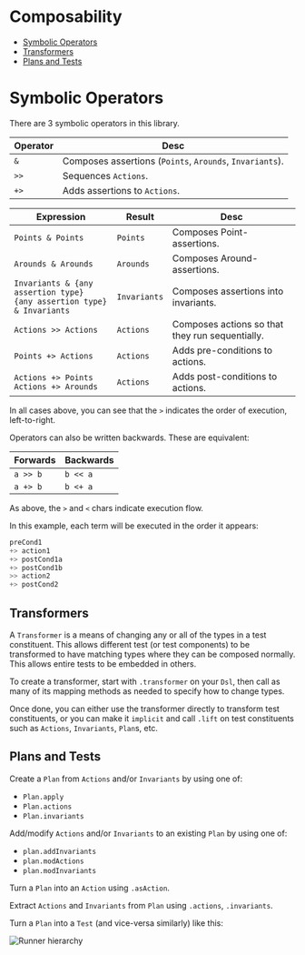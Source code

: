 # Composability

- [Symbolic Operators](#symbolic-operators)
- [Transformers](#transformers)
- [Plans and Tests](#plans-and-tests)

# Symbolic Operators

There are 3 symbolic operators in this library.

| Operator | Desc |
|----------|------|
| `&`      | Composes assertions (`Points`, `Arounds`, `Invariants`). |
| `>>`     | Sequences `Actions`. |
| `+>`     | Adds assertions to `Actions`. |

| Expression | Result | Desc |
|------------|--------|------|
| `Points & Points` | `Points` | Composes Point-assertions. |
| `Arounds & Arounds` | `Arounds` | Composes Around-assertions. |
| `Invariants & {any assertion type}`<br>`{any assertion type} & Invariants` | `Invariants` | Composes assertions into invariants. |
| `Actions >> Actions` | `Actions` | Composes actions so that they run sequentially. |
| `Points +> Actions` | `Actions` | Adds pre-conditions to actions. |
| `Actions +> Points`<br>`Actions +> Arounds` | `Actions` | Adds post-conditions to actions. |

In all cases above, you can see that the `>` indicates the order of execution, left-to-right.

Operators can also be written backwards. These are equivalent:

| Forwards | Backwards |
|----------|-----------|
| `a >> b` | `b << a`  |
| `a +> b` | `b <+ a`  |

As above, the `>` and `<` chars indicate execution flow.

In this example, each term will be executed in the order it appears:
```scala
preCond1
+> action1
+> postCond1a
+> postCond1b
>> action2
+> postCond2
```


## Transformers

A `Transformer` is a means of changing any or all of the types in a test constituent.
This allows different test (or test components) to be transformed to have matching types
where they can be composed normally. This allows entire tests to be embedded in others.

To create a transformer, start with `.transformer` on your `Dsl`,
then call as many of its mapping methods as needed to specify how to change types.

Once done, you can either use the transformer directly to transform test constituents,
or you can make it `implicit` and call `.lift` on test constituents such as `Actions`, `Invariants`, `Plan`s, etc.


## Plans and Tests

Create a `Plan` from `Actions` and/or `Invariants` by using one of:
* `Plan.apply`
* `Plan.actions`
* `Plan.invariants`

Add/modify `Actions` and/or `Invariants` to an existing `Plan` by using one of:
* `plan.addInvariants`
* `plan.modActions`
* `plan.modInvariants`

Turn a `Plan` into an `Action` using `.asAction`.

Extract `Actions` and `Invariants` from `Plan` using `.actions`, `.invariants`.

Turn a `Plan` into a `Test` (and vice-versa similarly) like this:

![Runner hierarchy](https://cdn.rawgit.com/japgolly/test-state/master/doc/runner.gv.svg)
